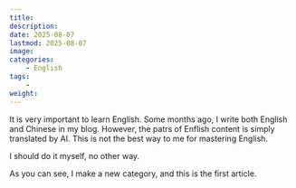 ```yaml
---
title: 
description: 
date: 2025-08-07
lastmod: 2025-08-07
image: 
categories:
    - English
tags:
    - 
weight: 
---
```


It is very important to learn English. Some months ago, I write both English and Chinese in my blog. However, the patrs of Enflish content is simply translated by AI. This is not the best way to me for mastering English.

I should do it myself, no other way.

As you can see, I make a new category, and this is the first article.
